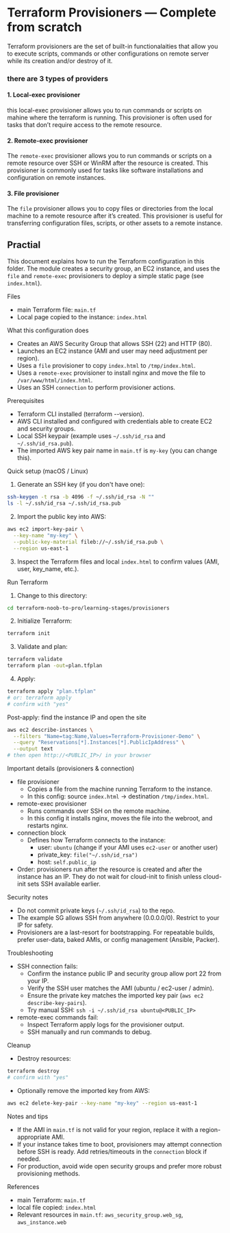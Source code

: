 # Terraform Provisioners — Complete from scratch

Terraform provisioners are the set of built-in functionalaities that allow you to execute scripts, commands or other configurations on remote server while its creation and/or destroy of it.

### there are 3 types of providers
#### 1. Local-exec provisioner
this local-exec provisioner allows you to run commands or scripts on mahine where the terraform is running. This provisioner is often used for tasks that don’t require access to the remote resource.

#### 2. Remote-exec provisioner
The `remote-exec` provisioner allows you to run commands or scripts on a remote resource over SSH or WinRM after the resource is created. This provisioner is commonly used for tasks like software installations and configuration on remote instances.
#### 3. File provisioner
The `file` provisioner allows you to copy files or directories from the local machine to a remote resource after it’s created. This provisioner is useful for transferring configuration files, scripts, or other assets to a remote instance.

## Practial

This document explains how to run the Terraform configuration in this folder. The module creates a security group, an EC2 instance, and uses the `file` and `remote-exec` provisioners to deploy a simple static page (see `index.html`).

Files
- main Terraform file: `main.tf`
- Local page copied to the instance: `index.html`

What this configuration does
- Creates an AWS Security Group that allows SSH (22) and HTTP (80).
- Launches an EC2 instance (AMI and user may need adjustment per region).
- Uses a `file` provisioner to copy `index.html` to `/tmp/index.html`.
- Uses a `remote-exec` provisioner to install nginx and move the file to `/var/www/html/index.html`.
- Uses an SSH `connection` to perform provisioner actions.

Prerequisites
- Terraform CLI installed (terraform --version).
- AWS CLI installed and configured with credentials able to create EC2 and security groups.
- Local SSH keypair (example uses `~/.ssh/id_rsa` and `~/.ssh/id_rsa.pub`).
- The imported AWS key pair name in `main.tf` is `my-key` (you can change this).

Quick setup (macOS / Linux)
1. Generate an SSH key (if you don't have one):
```bash
ssh-keygen -t rsa -b 4096 -f ~/.ssh/id_rsa -N ""
ls -l ~/.ssh/id_rsa ~/.ssh/id_rsa.pub
```

2. Import the public key into AWS:
```bash
aws ec2 import-key-pair \
  --key-name "my-key" \
  --public-key-material fileb://~/.ssh/id_rsa.pub \
  --region us-east-1
```

3. Inspect the Terraform files and local `index.html` to confirm values (AMI, user, key_name, etc.).

Run Terraform
1. Change to this directory:
```bash
cd terraform-noob-to-pro/learning-stages/provisioners
```

2. Initialize Terraform:
```bash
terraform init
```

3. Validate and plan:
```bash
terraform validate
terraform plan -out=plan.tfplan
```

4. Apply:
```bash
terraform apply "plan.tfplan"
# or: terraform apply
# confirm with "yes"
```

Post-apply: find the instance IP and open the site
```bash
aws ec2 describe-instances \
  --filters "Name=tag:Name,Values=Terraform-Provisioner-Demo" \
  --query "Reservations[*].Instances[*].PublicIpAddress" \
  --output text
# then open http://<PUBLIC_IP>/ in your browser
```

Important details (provisioners & connection)
- file provisioner
  - Copies a file from the machine running Terraform to the instance.
  - In this config: source `index.html` → destination `/tmp/index.html`.
- remote-exec provisioner
  - Runs commands over SSH on the remote machine.
  - In this config it installs nginx, moves the file into the webroot, and restarts nginx.
- connection block
  - Defines how Terraform connects to the instance:
    - user: `ubuntu` (change if your AMI uses `ec2-user` or another user)
    - private_key: `file("~/.ssh/id_rsa")`
    - host: `self.public_ip`
- Order: provisioners run after the resource is created and after the instance has an IP. They do not wait for cloud-init to finish unless cloud-init sets SSH available earlier.

Security notes
- Do not commit private keys (`~/.ssh/id_rsa`) to the repo.
- The example SG allows SSH from anywhere (0.0.0.0/0). Restrict to your IP for safety.
- Provisioners are a last-resort for bootstrapping. For repeatable builds, prefer user-data, baked AMIs, or config management (Ansible, Packer).

Troubleshooting
- SSH connection fails:
  - Confirm the instance public IP and security group allow port 22 from your IP.
  - Verify the SSH user matches the AMI (ubuntu / ec2-user / admin).
  - Ensure the private key matches the imported key pair (`aws ec2 describe-key-pairs`).
  - Try manual SSH: `ssh -i ~/.ssh/id_rsa ubuntu@<PUBLIC_IP>`
- remote-exec commands fail:
  - Inspect Terraform apply logs for the provisioner output.
  - SSH manually and run commands to debug.

Cleanup
- Destroy resources:
```bash
terraform destroy
# confirm with "yes"
```
- Optionally remove the imported key from AWS:
```bash
aws ec2 delete-key-pair --key-name "my-key" --region us-east-1
```

Notes and tips
- If the AMI in `main.tf` is not valid for your region, replace it with a region-appropriate AMI.
- If your instance takes time to boot, provisioners may attempt connection before SSH is ready. Add retries/timeouts in the `connection` block if needed.
- For production, avoid wide open security groups and prefer more robust provisioning methods.

References
- main Terraform: `main.tf`
- local file copied: `index.html`
- Relevant resources in `main.tf`: `aws_security_group.web_sg`, `aws_instance.web`